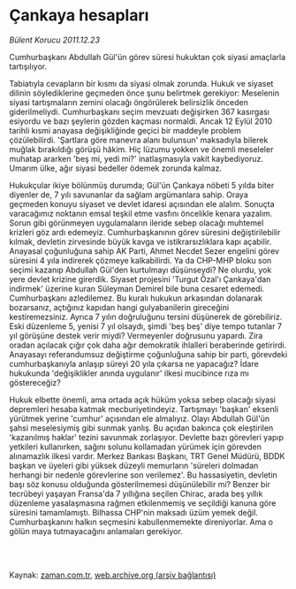 # Çankaya hesapları

*Bülent Korucu 2011.12.23*

<td class="columnist-detail">
<p>Cumhurbaşkanı Abdullah Gül'ün görev süresi hukuktan çok siyasi amaçlarla tartışılıyor.</p>
<p>
<div id="haberMetinDiv">
<p>Tabiatıyla cevapların bir kısmı da siyasi olmak zorunda. Hukuk ve siyaset dilinin söylediklerine geçmeden önce şunu belirtmek gerekiyor: Meselenin siyasi tartışmaların zemini olacağı öngörülerek belirsizlik önceden giderilmeliydi. Cumhurbaşkanı seçim mevzuatı değişirken 367 kasırgası esiyordu ve bazı şeylerin gözden kaçması normaldi. Ancak 12 Eylül 2010 tarihli kısmi anayasa değişikliğinde geçici bir maddeyle problem çözülebilirdi. 'Şartlara göre manevra alanı bulunsun' maksadıyla bilerek muğlak bırakıldığı görüşü hâkim. Hiç lüzumu yokken ve önemli meseleler muhatap ararken 'beş mi, yedi mi?' inatlaşmasıyla vakit kaybediyoruz. Umarım ülke, ağır siyasi bedeller ödemek zorunda kalmaz.
<p>Hukukçular ikiye bölünmüş durumda; Gül'ün Çankaya nöbeti 5 yılda biter diyenler de, 7 yılı savunanlar da sağlam argümanlara sahip. Oraya geçmeden konuyu siyaset ve devlet idaresi açısından ele alalım. Sonuçta varacağımız noktanın emsal teşkil etme vasfını öncelikle kenara yazalım. Sorun gibi görünmeyen uygulamaların ileride sebep olacağı muhtemel krizleri göz ardı edemeyiz. Cumhurbaşkanının görev süresini değiştirilebilir kılmak, devletin zirvesinde büyük kavga ve istikrarsızlıklara kapı açabilir. Anayasal çoğunluğuna sahip AK Parti, Ahmet Necdet Sezer engelini görev süresini 4 yıla indirerek çözmeye kalkabilirdi. Ya da CHP-MHP bloku son seçimi kazanıp Abdullah Gül'den kurtulmayı düşünseydi? Ne olurdu, yok yere devlet krizine girerdik. Siyaset projesini 'Turgut Özal'ı Çankaya'dan indirmek' üzerine kuran Süleyman Demirel bile buna cesaret edemedi. Cumhurbaşkanı azledilemez. Bu kuralı hukukun arkasından dolanarak bozarsanız, açtığınız kapıdan hangi gulyabanilerin gireceğini kestiremezsiniz. Ayrıca 7 yılın doğruluğunu tersini düşünerek de görebiliriz. Eski düzenleme 5, yenisi 7 yıl olsaydı, şimdi 'beş beş' diye tempo tutanlar 7 yıl görüşüne destek verir miydi? Vermeyenler doğrusunu yapardı. Zira oradan açılacak çığır çok daha ağır demokratik ihlalleri beraberinde getirirdi. Anayasayı referandumsuz değiştirme çoğunluğuna sahip bir parti, görevdeki cumhurbaşkanıyla anlaşıp süreyi 20 yıla çıkarsa ne yapacağız? İdare hukukunda 'değişiklikler anında uygulanır' ilkesi mucibince rıza mı göstereceğiz?
<p>Hukuk elbette önemli, ama ortada açık hüküm yoksa sebep olacağı siyasi depremleri hesaba katmak mecburiyetindeyiz. Tartışmayı 'başkan' eksenli yürütmek yerine 'cumhur' açısından ele almalıyız. Olayı Abdullah Gül'ün şahsi meselesiymiş gibi sunmak yanlış. Bu açıdan bakınca çok eleştirilen 'kazanılmış haklar' tezini savunmak zorlaşıyor. Devlette bazı görevleri yapıp yetkileri kullanırken, sağını solunu kollamadan yürümek için görevden alınamazlık ilkesi vardır. Merkez Bankası Başkanı, TRT Genel Müdürü, BDDK başkan ve üyeleri gibi yüksek düzeyli memurların 'süreleri dolmadan herhangi bir nedenle görevlerine son verilemez'. Bu hassasiyetin, devletin başı söz konusu olduğunda gösterilmemesi düşünülebilir mi? Benzer bir tecrübeyi yaşayan Fransa'da 7 yıllığına seçilen Chirac, arada beş yıllık düzenleme yasalaşmasına rağmen etkilenmemiş ve seçildiği kanuna göre süresini tamamlamıştı. Bilhassa CHP'nin maksadı üzüm yemek değil. Cumhurbaşkanını halkın seçmesini kabullenmemekte direniyorlar. Ama o gölün maya tutmayacağını anlamaları gerekiyor. </p></p></p></div>
</p>


<p><br>
		 </br></p></td>

Kaynak: [zaman.com.tr](http://zaman.com.tr/yazar.do?yazino=1218613), [web.archive.org (arşiv bağlantısı)](http://web.archive.org/web/20120311073938/http://zaman.com.tr:80/yazar.do?yazino=1218613)
